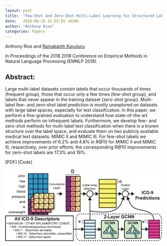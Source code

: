 ```yaml
---
layout: post
title:  "Few-Shot and Zero-Shot Multi-Label Learning for Structured Label Spaces"
date:   2018-08-10 21:55:55 +0200
author: "Anthony Rios"
categories: Papers
---
```


Anthony Rios and <a href="protocols.netlab.uky.edu/~rvkavu2/">Ramakanth Kavuluru</a>

In Proceedings of the 2018 2018 Conference on Empirical Methods in Natural Language Processing (EMNLP 2018).

## Abstract:
Large multi-label datasets contain labels that occur thousands of times (frequent group), those that occur only a few times (few-shot group), and labels that never appear in the training dataset (zero-shot group). Multi-label few- and zero-shot label prediction is mostly unexplored on datasets with large label spaces, especially for text classification. In this paper, we perform a fine-grained evaluation to understand how state-of-the-art methods perform on infrequent labels. Furthermore, we develop few- and zero-shot methods for  multi-label text classification when there is a known structure over the label space, and evaluate them on two publicly available medical text datasets: MIMIC II and MIMIC III. For few-shot labels we achieve improvements of 6.2% and 4.8% in R@10 for MIMIC II and MIMIC III, respectively, over prior efforts; the corresponding R@10 improvements for zero-shot labels are 17.3% and 19%. 

[PDF] [Code]

<div style="text-align:center"><img src="/images/emnlp-2018-method.png" /></div>
